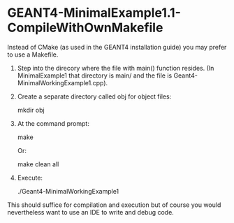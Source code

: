 # GEANT4-MinimalExample1.1-CompileWithOwnMakefile
Instead of CMake (as used in the GEANT4 installation guide) you may prefer to use a Makefile. 

1. Step into the direcory where the file with main() function resides. (In MinimalExample1 that directory is main/ and the file is Geant4-MinimalWorkingExample1.cpp).

2. Create a separate directory called obj for object files:

   mkdir obj

3. At the command prompt:

   make
   
   Or:
   
   make clean all

4. Execute:

   ./Geant4-MinimalWorkingExample1

This should suffice for compilation and execution but of course you would nevertheless want to use an IDE to write and debug code.
